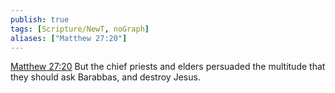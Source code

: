 ```yaml
---
publish: true
tags: [Scripture/NewT, noGraph]
aliases: ["Matthew 27:20"]
---
```

[Matthew 27:20](https://churchofjesuschrist.org/study/scriptures/nt/matt/27?lang=eng&id=p20#p20) But the chief priests and elders persuaded the multitude that they should ask Barabbas, and destroy Jesus.
